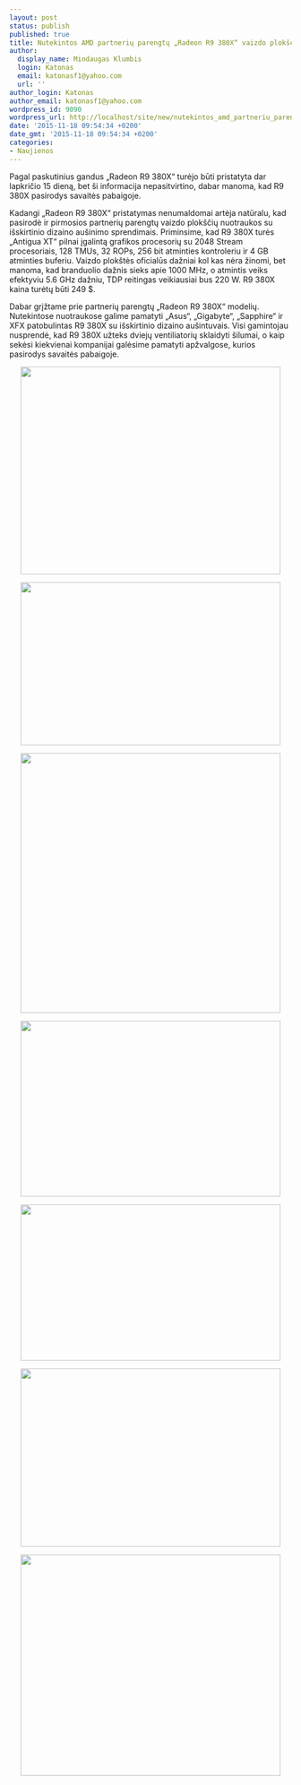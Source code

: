 ```yaml
---
layout: post
status: publish
published: true
title: Nutekintos AMD partnerių parengtų „Radeon R9 380X“ vaizdo plokščių nuotraukos
author:
  display_name: Mindaugas Klumbis
  login: Katonas
  email: katonasf1@yahoo.com
  url: ''
author_login: Katonas
author_email: katonasf1@yahoo.com
wordpress_id: 9090
wordpress_url: http://localhost/site/new/nutekintos_amd_partneriu_parengtu_radeon_r9_380x_vaizdo_ploksciu_nuotraukos/
date: '2015-11-18 09:54:34 +0200'
date_gmt: '2015-11-18 09:54:34 +0200'
categories:
- Naujienos
---
```

<p>
	Pagal paskutinius gandus &bdquo;Radeon R9 380X&ldquo; turėjo būti pristatyta dar lapkričio 15 dieną, bet &scaron;i informacija nepasitvirtino, dabar manoma, kad R9 380X pasirodys savaitės pabaigoje.</p>
<p>
	Kadangi &bdquo;Radeon R9 380X&ldquo; pristatymas nenumaldomai artėja natūralu, kad pasirodė ir pirmosios partnerių parengtų vaizdo plok&scaron;čių nuotraukos su i&scaron;skirtinio dizaino au&scaron;inimo sprendimais. Priminsime, kad R9 380X turės &bdquo;Antigua XT&ldquo; pilnai įgalintą grafikos procesorių su 2048 Stream procesoriais, 128 TMUs, 32 ROPs, 256 bit atminties kontroleriu ir 4 GB atminties buferiu. Vaizdo plok&scaron;tės oficialūs dažniai kol kas nėra žinomi, bet manoma, kad branduolio dažnis sieks apie 1000 MHz, o atmintis veiks efektyviu 5.6 GHz dažniu, TDP reitingas veikiausiai bus 220 W. R9 380X kaina turėtų būti 249 $.</p>
<p>
	Dabar grįžtame prie partnerių parengtų &bdquo;Radeon R9 380X&ldquo; modelių. Nutekintose nuotraukose galime pamatyti &bdquo;Asus&ldquo;, &bdquo;Gigabyte&ldquo;, &bdquo;Sapphire&ldquo; ir XFX patobulintas R9 380X su i&scaron;skirtinio dizaino au&scaron;intuvais. Visi gamintojau nusprendė, kad R9 380X užteks dviejų ventiliatorių sklaidyti &scaron;ilumai, o kaip sekėsi kiekvienai kompanijai galėsime pamatyti apžvalgose, kurios pasirodys savaitės pabaigoje. &nbsp;</p>
<p style="text-align: center;">
	<a href="http://technews.lt/userfiles/asus-radeon-r9-380x-strix-oc-4gb-1.jpg"><img alt="" src="http://technews.lt/userfiles/asus-radeon-r9-380x-strix-oc-4gb-1.jpg" style="width: 464px; height: 371px;" /></a></p>
<p style="text-align: center;">
	<a href="http://technews.lt/userfiles/asus-radeon-r9-380x-strix-oc-4gb.jpg"><img alt="" src="http://technews.lt/userfiles/asus-radeon-r9-380x-strix-oc-4gb.jpg" style="width: 464px; height: 291px;" /></a></p>
<p style="text-align: center;">
	<a href="http://technews.lt/userfiles/Gigabyte-Radeon-R9-380X-WindForce-2X.jpg"><img alt="" src="http://technews.lt/userfiles/Gigabyte-Radeon-R9-380X-WindForce-2X.jpg" style="width: 464px; height: 464px;" /></a></p>
<p style="text-align: center;">
	<a href="http://technews.lt/userfiles/Sapphire-Radeon-R9-380X-Nitro_1.jpg"><img alt="" src="http://technews.lt/userfiles/Sapphire-Radeon-R9-380X-Nitro_1.jpg" style="width: 464px; height: 314px;" /></a></p>
<p style="text-align: center;">
	<a href="http://technews.lt/userfiles/Sapphire-Radeon-R9-380X-Nitro_2.jpg"><img alt="" src="http://technews.lt/userfiles/Sapphire-Radeon-R9-380X-Nitro_2.jpg" style="width: 464px; height: 279px;" /></a></p>
<p style="text-align: center;">
	<a href="http://technews.lt/userfiles/XFX-Radeon-R9-380X.jpg"><img alt="" src="http://technews.lt/userfiles/XFX-Radeon-R9-380X.jpg" style="width: 464px; height: 318px;" /></a></p>
<p style="text-align: center;">
	<a href="http://technews.lt/userfiles/XFX-R9-380X.jpg"><img alt="" src="http://technews.lt/userfiles/XFX-R9-380X.jpg" style="width: 464px; height: 395px;" /></a></p>

